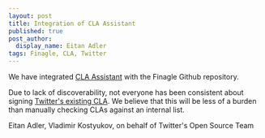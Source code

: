 ```yaml
---
layout: post
title: Integration of CLA Assistant
published: true
post_author:
  display_name: Eitan Adler
tags: Finagle, CLA, Twitter
---
```


We have integrated [CLA Assistant](https://cla-assistant.io) with the Finagle Github repository.

Due to lack of discoverability, not everyone has been consistent about signing [Twitter's existing CLA](https://engineering.twitter.com/opensource/cla). We believe that this will be less of a burden than manually checking CLAs against an internal list.

Eitan Adler, Vladimir Kostyukov, on behalf of Twitter's Open Source Team
